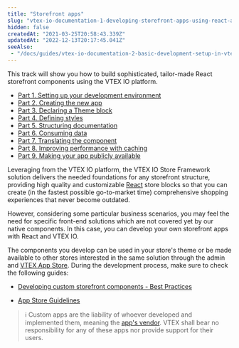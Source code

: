 ```yaml
---
title: "Storefront apps"
slug: "vtex-io-documentation-1-developing-storefront-apps-using-react-and-vtex-io"
hidden: false
createdAt: "2021-03-25T20:58:43.339Z"
updatedAt: "2022-12-13T20:17:45.041Z"
seeAlso:
 - "/docs/guides/vtex-io-documentation-2-basic-development-setup-in-vtex-io"
---
```

This track will show you how to build sophisticated, tailor-made React storefront components using the VTEX IO platform.

- [Part 1. Setting up your development environment](https://developers.vtex.com/docs/guides/vtex-io-documentation-2-basic-development-setup-in-vtex-io)
- [Part 2. Creating the new app](https://developers.vtex.com/docs/guides/vtex-io-documentation-3-creating-the-new-app)
- [Part 3. Declaring a Theme block](https://developers.vtex.com/docs/guides/vtex-io-documentation-4-declaring-a-theme-block)
- [Part 4. Defining styles](https://developers.vtex.com/docs/guides/vtex-io-documentation-5-defining-styles)
- [Part 5. Structuring documentation](https://developers.vtex.com/docs/guides/vtex-io-documentation-6-structuring-documentation)
- [Part 6. Consuming data](https://developers.vtex.com/docs/guides/vtex-io-documentation-7-consuming-data)
- [Part 7. Translating the component](https://developers.vtex.com/docs/guides/vtex-io-documentation-8-translating-the-component)
- [Part 8. Improving performance with caching](https://developers.vtex.com/docs/guides/vtex-io-documentation-9-improving-performance-with-caching)
- [Part 9. Making your app publicly available](https://developers.vtex.com/docs/guides/vtex-io-documentation-10-making-your-app-publicly-available)

Leveraging from the VTEX IO platform, the VTEX IO Store Framework solution delivers the needed foundations for any storefront structure, providing high quality and customizable [React](https://reactjs.org/) store blocks so that you can create (in the fastest possible go-to-market time) comprehensive shopping experiences that never become outdated.

However, considering some particular business scenarios, you may feel the need for specific front-end solutions which are not covered yet by our native components. In this case, you can develop your own storefront apps with React and VTEX IO.

The components you develop can be used in your store's theme or be made available to other stores interested in the same solution through the admin and [VTEX App Store](https://apps.vtex.com/). During the development process, make sure to check the following guides:

- [Developing custom storefront components - Best Practices](https://developers.vtex.com/docs/guides/vtex-io-documentation-developing-custom-storefront-components)

- [App Store Guidelines](https://developers.vtex.com/docs/guides/vtex-io-documentation-homologation-requirements-for-vtex-app-store)

> ℹ️  Custom apps are the liability of whoever developed and implemented them, meaning the [app's vendor](https://developers.vtex.com/docs/guides/vtex-io-documentation-manifest#vendor). VTEX shall bear no responsibility for any of these apps nor provide support for their users.
